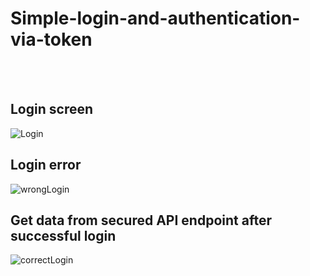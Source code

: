 # Simple-login-and-authentication-via-token
 <br />
 <br />

## Login screen

![Login](https://user-images.githubusercontent.com/82768146/121071198-efc8bd00-c7cf-11eb-942e-a6f1aee4aa51.JPG)

## Login error

![wrongLogin](https://user-images.githubusercontent.com/82768146/121071157-e4759180-c7cf-11eb-8a22-fa7f33a82c0a.JPG)

## Get data from secured API endpoint after successful login

![correctLogin](https://user-images.githubusercontent.com/82768146/121071242-fb1be880-c7cf-11eb-95ec-d61aaa3c3819.JPG)
